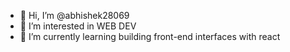 - 👋 Hi, I’m @abhishek28069
- 👀 I’m interested in WEB DEV
- 🌱 I’m currently learning building front-end interfaces with react


<!---
abhishek28069/abhishek28069 is a ✨ special ✨ repository because its `README.md` (this file) appears on your GitHub profile.
You can click the Preview link to take a look at your changes.
--->
